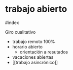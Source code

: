 # trabajo abierto
#index 

Giro cualitativo
- trabajo remoto 100%
- horario abierto
    - orientación a resutados
- vacaciones abiertas
- [[trabajo asincrónico]]
